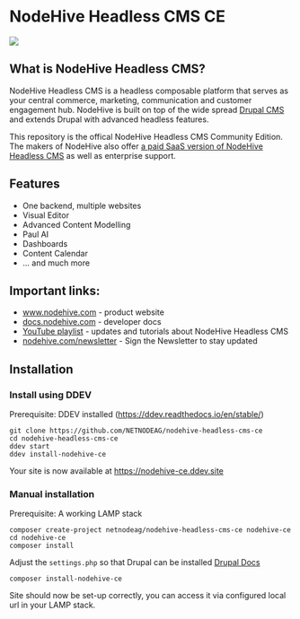# NodeHive Headless CMS CE

[<img src="https://netnode.nodehive.app/sites/default/files/2024-05/nodehive_spaces.png" style="max-width:800px">](https://www.nodehive.com)

## What is NodeHive Headless CMS?

NodeHive Headless CMS is a headless composable platform that serves as your central commerce, marketing, communication and customer engagement hub. NodeHive is built on top of the wide spread [Drupal CMS](https://www.drupal.org) and extends Drupal with advanced headless features.

This repository is the offical NodeHive Headless CMS Community Edition. The makers of NodeHive also offer [a paid SaaS version of NodeHive Headless CMS](https://www.nodehive.com/saas-pricing) as well as enterprise support.



## Features
- One backend, multiple websites
- Visual Editor
- Advanced Content Modelling
- Paul AI
- Dashboards
- Content Calendar
- ... and much more

## Important links:
- www.nodehive.com - product website
- [docs.nodehive.com](https://docs.nodehive.com) - developer docs
- [YouTube playlist](https://www.youtube.com/playlist?list=PLx8ET0RIaWG2NcK6TiM7fC3TOOkejYNzF) - updates and tutorials about NodeHive Headless CMS
- [nodehive.com/newsletter](https://www.nodehive.com/newsletter) - Sign the Newsletter to stay updated

## Installation

### Install using DDEV

Prerequisite: DDEV installed (https://ddev.readthedocs.io/en/stable/)

```
git clone https://github.com/NETNODEAG/nodehive-headless-cms-ce
cd nodehive-headless-cms-ce
ddev start
ddev install-nodehive-ce
```
Your site is now available at https://nodehive-ce.ddev.site

### Manual installation

Prerequisite: A working LAMP stack

```
composer create-project netnodeag/nodehive-headless-cms-ce nodehive-ce
cd nodehive-ce
composer install
```
Adjust the `settings.php` so that Drupal can be installed [Drupal Docs](https://www.drupal.org/docs/user_guide/en/install-requirements.html)
```
composer install-nodehive-ce
```
Site should now be set-up correctly, you can access it via configured local url in your LAMP stack.